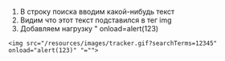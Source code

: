 1. В строку поиска вводим какой-нибудь текст
2. Видим что этот текст подставился в тег img
3. Добавляем нагрузку " onload=alert(123)
```
<img src="/resources/images/tracker.gif?searchTerms=12345" onload="alert(123)" "="">
```